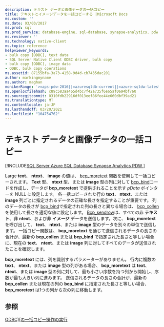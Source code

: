 ```yaml
---
description: テキスト データと画像データの一括コピー
title: テキストとイメージデータを一括コピーする |Microsoft Docs
ms.custom: ''
ms.date: 03/03/2017
ms.prod: sql
ms.prod_service: database-engine, sql-database, synapse-analytics, pdw
ms.reviewer: ''
ms.technology: native-client
ms.topic: reference
helpviewer_keywords:
- bulk copy [ODBC], text data
- SQL Server Native Client ODBC driver, bulk copy
- bulk copy [ODBC], image data
- ODBC, bulk copy operations
ms.assetid: 87155bfa-3a73-4158-9d4d-cb7435dac201
author: markingmyname
ms.author: maghan
monikerRange: '>=aps-pdw-2016||=azuresqldb-current||=azure-sqldw-latest||>=sql-server-2016||>=sql-server-linux-2017||=azuresqldb-mi-current'
ms.openlocfilehash: c89c583aa465d4bc7f42a735f6e65af0694bf760
ms.sourcegitcommit: 0310fdb22916df013eef86fee44e660dbf39ad21
ms.translationtype: MT
ms.contentlocale: ja-JP
ms.lasthandoff: 03/20/2021
ms.locfileid: "104754762"
---
```

# <a name="bulk-copying-text-and-image-data"></a>テキスト データと画像データの一括コピー
[!INCLUDE[SQL Server Azure SQL Database Synapse Analytics PDW ](../../includes/applies-to-version/sql-asdb-asdbmi-asa-pdw.md)]

  Large **text**、 **ntext**、 **image** の値は、 [bcp_moretext](../../relational-databases/native-client-odbc-extensions-bulk-copy-functions/bcp-moretext.md) 関数を使用して一括コピーされます。 **Text** 型、 **ntext** 型、または **image** 型の列に対して [bcp_bind](../../relational-databases/native-client-odbc-extensions-bulk-copy-functions/bcp-bind.md)コードを作成し、データが **bcp_moretext** で提供されることを示す *pData* ポインターを NULL に設定します。 各一括コピーされた行の **text**、 **ntext**、または **image** 列ごとに指定されるデータの正確な長さを指定することが重要です。 列のデータの長さが [bcp_bind](../../relational-databases/native-client-odbc-extensions-bulk-copy-functions/bcp-bind.md)で指定された列の長さと異なる場合は、 [bcp_collen](../../relational-databases/native-client-odbc-extensions-bulk-copy-functions/bcp-collen.md) を使用して長さを適切な値に設定します。 [Bcp_sendrow](../../relational-databases/native-client-odbc-extensions-bulk-copy-functions/bcp-sendrow.md)は、すべての非 **テキスト**、非 **ntext**、および非 **イメージ** データを送信します。次に、 **bcp_moretext** を呼び出して、 **text**、 **ntext**、または **image** 型のデータを別々の単位で送信します。 一括コピー関数は、 **bcp_moretext** を通じて送信されるデータの長さの合計が、最新の **bcp_collen** または **bcp_bind** で指定された長さと等しい場合に、現在の **text**、 **ntext**、または **image** 列に対してすべてのデータが送信されたことを確認します。  
  
 **bcp_moretext** には、列を識別するパラメーターがありません。 行内に複数の **text**、 **ntext**、または **image** 型の列がある場合、 **bcp_moretext** は **text**、 **ntext**、または **image** 型の列に対して、最も小さい序数を持つ列から開始し、序数が最も大きい列に進みます。 送信されるデータの長さの合計が、最新の **bcp_collen** または現在の列の **bcp_bind** に指定された長さと等しい場合、 **bcp_moretext** は1つの列から次の列に移動します。  
  
## <a name="see-also"></a>参照  
 [ODBC&#41;&#40;の一括コピー操作の実行 ](../../relational-databases/native-client-odbc-bulk-copy-operations/performing-bulk-copy-operations-odbc.md)  
  
  
